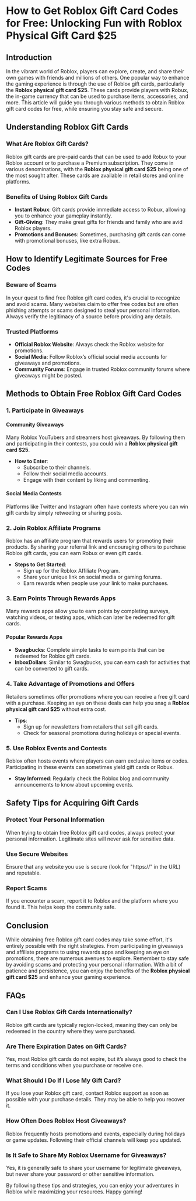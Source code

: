 # How to Get Roblox Gift Card Codes for Free: Unlocking Fun with Roblox Physical Gift Card $25

## Introduction

In the vibrant world of Roblox, players can explore, create, and share their own games with friends and millions of others. One popular way to enhance the gaming experience is through the use of Roblox gift cards, particularly the **Roblox physical gift card $25**. These cards provide players with Robux, the in-game currency that can be used to purchase items, accessories, and more. This article will guide you through various methods to obtain Roblox gift card codes for free, while ensuring you stay safe and secure.

## Understanding Roblox Gift Cards

### What Are Roblox Gift Cards?

Roblox gift cards are pre-paid cards that can be used to add Robux to your Roblox account or to purchase a Premium subscription. They come in various denominations, with the **Roblox physical gift card $25** being one of the most sought after. These cards are available in retail stores and online platforms.

### Benefits of Using Roblox Gift Cards

- **Instant Robux**: Gift cards provide immediate access to Robux, allowing you to enhance your gameplay instantly.
- **Gift-Giving**: They make great gifts for friends and family who are avid Roblox players.
- **Promotions and Bonuses**: Sometimes, purchasing gift cards can come with promotional bonuses, like extra Robux.

## How to Identify Legitimate Sources for Free Codes

### Beware of Scams

In your quest to find free Roblox gift card codes, it's crucial to recognize and avoid scams. Many websites claim to offer free codes but are often phishing attempts or scams designed to steal your personal information. Always verify the legitimacy of a source before providing any details.

### Trusted Platforms

- **Official Roblox Website**: Always check the Roblox website for promotions.
- **Social Media**: Follow Roblox’s official social media accounts for giveaways and promotions.
- **Community Forums**: Engage in trusted Roblox community forums where giveaways might be posted.

## Methods to Obtain Free Roblox Gift Card Codes

### 1. Participate in Giveaways

#### Community Giveaways

Many Roblox YouTubers and streamers host giveaways. By following them and participating in their contests, you could win a **Roblox physical gift card $25**.

- **How to Enter**:
  - Subscribe to their channels.
  - Follow their social media accounts.
  - Engage with their content by liking and commenting.

#### Social Media Contests

Platforms like Twitter and Instagram often have contests where you can win gift cards by simply retweeting or sharing posts.

### 2. Join Roblox Affiliate Programs

Roblox has an affiliate program that rewards users for promoting their products. By sharing your referral link and encouraging others to purchase Roblox gift cards, you can earn Robux or even gift cards.

- **Steps to Get Started**:
  - Sign up for the Roblox Affiliate Program.
  - Share your unique link on social media or gaming forums.
  - Earn rewards when people use your link to make purchases.

### 3. Earn Points Through Rewards Apps

Many rewards apps allow you to earn points by completing surveys, watching videos, or testing apps, which can later be redeemed for gift cards.

#### Popular Rewards Apps

- **Swagbucks**: Complete simple tasks to earn points that can be redeemed for Roblox gift cards.
- **InboxDollars**: Similar to Swagbucks, you can earn cash for activities that can be converted to gift cards.

### 4. Take Advantage of Promotions and Offers

Retailers sometimes offer promotions where you can receive a free gift card with a purchase. Keeping an eye on these deals can help you snag a **Roblox physical gift card $25** without extra cost.

- **Tips**:
  - Sign up for newsletters from retailers that sell gift cards.
  - Check for seasonal promotions during holidays or special events.

### 5. Use Roblox Events and Contests

Roblox often hosts events where players can earn exclusive items or codes. Participating in these events can sometimes yield gift cards or Robux.

- **Stay Informed**: Regularly check the Roblox blog and community announcements to know about upcoming events.

## Safety Tips for Acquiring Gift Cards

### Protect Your Personal Information

When trying to obtain free Roblox gift card codes, always protect your personal information. Legitimate sites will never ask for sensitive data.

### Use Secure Websites

Ensure that any website you use is secure (look for "https://" in the URL) and reputable.

### Report Scams

If you encounter a scam, report it to Roblox and the platform where you found it. This helps keep the community safe.

## Conclusion

While obtaining free Roblox gift card codes may take some effort, it's entirely possible with the right strategies. From participating in giveaways and affiliate programs to using rewards apps and keeping an eye on promotions, there are numerous avenues to explore. Remember to stay safe by avoiding scams and protecting your personal information. With a bit of patience and persistence, you can enjoy the benefits of the **Roblox physical gift card $25** and enhance your gaming experience.

## FAQs

### Can I Use Roblox Gift Cards Internationally?

Roblox gift cards are typically region-locked, meaning they can only be redeemed in the country where they were purchased.

### Are There Expiration Dates on Gift Cards?

Yes, most Roblox gift cards do not expire, but it’s always good to check the terms and conditions when you purchase or receive one.

### What Should I Do If I Lose My Gift Card?

If you lose your Roblox gift card, contact Roblox support as soon as possible with your purchase details. They may be able to help you recover it.

### How Often Does Roblox Host Giveaways?

Roblox frequently hosts promotions and events, especially during holidays or game updates. Following their official channels will keep you updated.

### Is It Safe to Share My Roblox Username for Giveaways?

Yes, it is generally safe to share your username for legitimate giveaways, but never share your password or other sensitive information.

By following these tips and strategies, you can enjoy your adventures in Roblox while maximizing your resources. Happy gaming!

